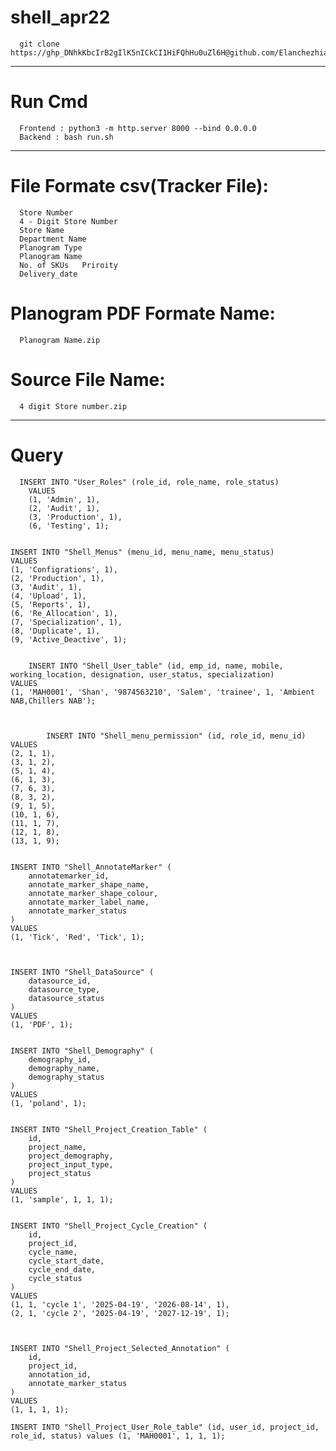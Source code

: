# shell_apr22

      git clone https://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@github.com/Elanchezhian2712/shell_apr22.git

------------------------

# Run Cmd
      Frontend : python3 -m http.server 8000 --bind 0.0.0.0
      Backend : bash run.sh

---------------------
      
# File Formate csv(Tracker File):
      Store Number
      4 - Digit Store Number	
      Store Name
      Department Name
      Planogram Type
      Planogram Name	
      No. of SKUs	Priroity
      Delivery_date
      
# Planogram PDF Formate Name:
      Planogram Name.zip

# Source File Name:
      4 digit Store number.zip

---------------------------------
# Query

    
      INSERT INTO "User_Roles" (role_id, role_name, role_status)
        VALUES
        (1, 'Admin', 1),
        (2, 'Audit', 1),
        (3, 'Production', 1),
        (6, 'Testing', 1);
    
    
    INSERT INTO "Shell_Menus" (menu_id, menu_name, menu_status)
    VALUES
    (1, 'Configrations', 1),
    (2, 'Production', 1),
    (3, 'Audit', 1),
    (4, 'Upload', 1),
    (5, 'Reports', 1),
    (6, 'Re_Allocation', 1),
    (7, 'Specialization', 1),
    (8, 'Duplicate', 1),
    (9, 'Active_Deactive', 1);
    
    
        INSERT INTO "Shell_User_table" (id, emp_id, name, mobile, working_location, designation, user_status, specialization)
    VALUES
    (1, 'MAH0001', 'Shan', '9874563210', 'Salem', 'trainee', 1, 'Ambient NAB,Chillers NAB');
        
        
        
            INSERT INTO "Shell_menu_permission" (id, role_id, menu_id)
    VALUES
    (2, 1, 1),
    (3, 1, 2),
    (5, 1, 4),
    (6, 1, 3),
    (7, 6, 3),
    (8, 3, 2),
    (9, 1, 5),
    (10, 1, 6),
    (11, 1, 7),
    (12, 1, 8),
    (13, 1, 9);
            
            
    INSERT INTO "Shell_AnnotateMarker" (
        annotatemarker_id,
        annotate_marker_shape_name,
        annotate_marker_shape_colour,
        annotate_marker_label_name,
        annotate_marker_status
    )
    VALUES
    (1, 'Tick', 'Red', 'Tick', 1);
    
    
    
    INSERT INTO "Shell_DataSource" (
        datasource_id,
        datasource_type,
        datasource_status
    )
    VALUES
    (1, 'PDF', 1);
    
    
    INSERT INTO "Shell_Demography" (
        demography_id,
        demography_name,
        demography_status
    )
    VALUES
    (1, 'poland', 1);
    
    
    INSERT INTO "Shell_Project_Creation_Table" (
        id,
        project_name,
        project_demography,
        project_input_type,
        project_status
    )
    VALUES
    (1, 'sample', 1, 1, 1);
    
    
    INSERT INTO "Shell_Project_Cycle_Creation" (
        id,
        project_id,
        cycle_name,
        cycle_start_date,
        cycle_end_date,
        cycle_status
    )
    VALUES
    (1, 1, 'cycle 1', '2025-04-19', '2026-08-14', 1),
    (2, 1, 'cycle 2', '2025-04-19', '2027-12-19', 1);
    
    
    
    INSERT INTO "Shell_Project_Selected_Annotation" (
        id,
        project_id,
        annotation_id,
        annotate_marker_status
    )
    VALUES
    (1, 1, 1, 1);
    
    INSERT INTO "Shell_Project_User_Role_table" (id, user_id, project_id, role_id, status) values (1, 'MAH0001', 1, 1, 1);    
